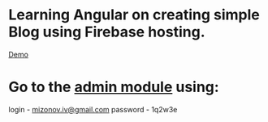# Learning Angular on creating simple Blog using Firebase hosting.

[Demo](https://angular-blog2022.firebaseapp.com/)

# Go to the [admin module](https://angular-blog2022.firebaseapp.com/admin/login) using:
login - mizonov.iv@gmail.com
password - 1q2w3e
